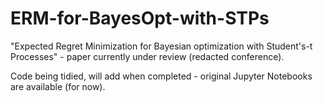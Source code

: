 # ERM-for-BayesOpt-with-STPs
"Expected Regret Minimization for Bayesian optimization with Student's-t Processes" - paper currently under review (redacted conference).
  
Code being tidied, will add when completed - original Jupyter Notebooks are available (for now).
